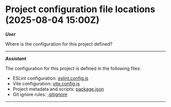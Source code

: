 <!-- Generated by SpecStory -->

# Project configuration file locations (2025-08-04 15:00Z)

_**User**_

Where is the configuration for this project defined?

---

_**Assistant**_

The configuration for this project is defined in the following files:

- ESLint configuration: [eslint.config.js](c:/Users/Topstar%20Abundance/Desktop/abundanceprojectreact/eslint.config.js)
- Vite configuration: [vite.config.js](c:/Users/Topstar%20Abundance/Desktop/abundanceprojectreact/vite.config.js)
- Project metadata and scripts: [package.json](c:/Users/Topstar%20Abundance/Desktop/abundanceprojectreact/package.json)
- Git ignore rules: [.gitignore](c:/Users/Topstar%20Abundance/Desktop/abundanceprojectreact/.gitignore)

---

